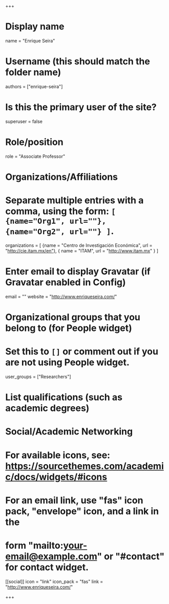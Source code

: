 +++
# Display name
name = "Enrique Seira"

# Username (this should match the folder name)
authors = ["enrique-seira"]

# Is this the primary user of the site?
superuser = false

# Role/position
role = "Associate Professor"

# Organizations/Affiliations
#   Separate multiple entries with a comma, using the form: `[ {name="Org1", url=""}, {name="Org2", url=""} ]`.
organizations = [ {name = "Centro de Investigación Económica", url = "http://cie.itam.mx/en"},
{ name = "ITAM", url = "http://www.itam.mx" } ]

# Enter email to display Gravatar (if Gravatar enabled in Config)
email = ""
website = "http://www.enriqueseira.com/"

# Organizational groups that you belong to (for People widget)
#   Set this to `[]` or comment out if you are not using People widget.
user_groups = ["Researchers"]

# List qualifications (such as academic degrees)

# Social/Academic Networking
# For available icons, see: https://sourcethemes.com/academic/docs/widgets/#icons
#   For an email link, use "fas" icon pack, "envelope" icon, and a link in the
#   form "mailto:your-email@example.com" or "#contact" for contact widget.

[[social]]
  icon = "link"
  icon_pack = "fas"
  link = "http://www.enriqueseira.com/"

+++

